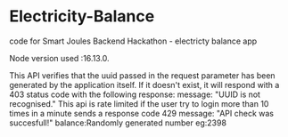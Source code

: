# Electricity-Balance
code for Smart Joules Backend Hackathon - electricty balance app

Node version used :16.13.0.

This API verifies that the uuid passed in the request parameter has been generated by the application itself. 
If it doesn't exist, it will respond with a 403 status code with the following response:
          message: "UUID is not recognised."
This api is rate limited if the user try to login more than 10 times in a minute sends a response code 429
          message: "API check was succesfull!" 
          balance:Randomly generated number eg:2398
